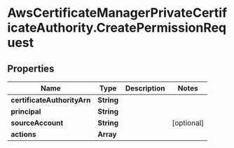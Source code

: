 # AwsCertificateManagerPrivateCertificateAuthority.CreatePermissionRequest

## Properties

Name | Type | Description | Notes
------------ | ------------- | ------------- | -------------
**certificateAuthorityArn** | **String** |  | 
**principal** | **String** |  | 
**sourceAccount** | **String** |  | [optional] 
**actions** | **Array** |  | 


